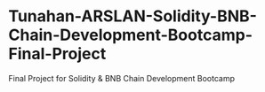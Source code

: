 # Tunahan-ARSLAN-Solidity-BNB-Chain-Development-Bootcamp-Final-Project
Final Project for Solidity &amp; BNB Chain Development Bootcamp
